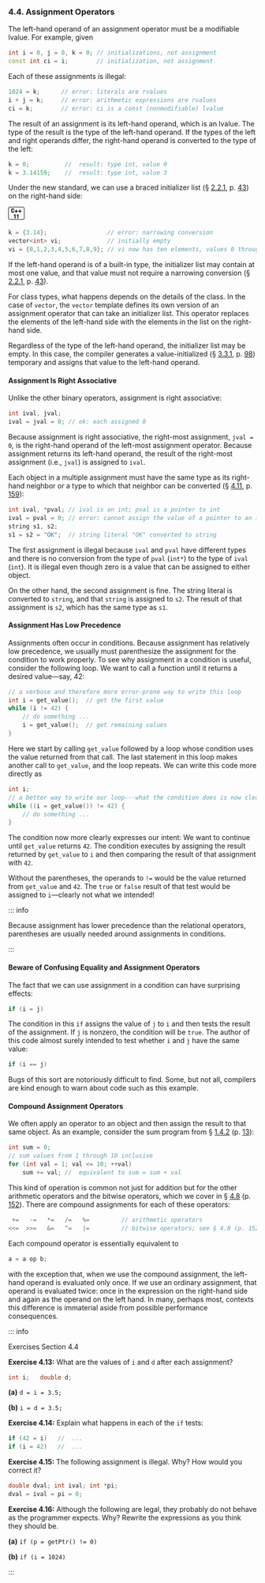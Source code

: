 <h3 id="filepos1066463">4.4. Assignment Operators</h3>
<p>The left-hand operand of an assignment operator must be a modifiable lvalue. For example, given</p>

```c++
int i = 0, j = 0, k = 0; // initializations, not assignment
const int ci = i;        // initialization, not assignment
```

<p><a id="filepos1067326"></a>Each of these assignments is illegal:</p>

```c++
1024 = k;      // error: literals are rvalues
i + j = k;     // error: arithmetic expressions are rvalues
ci = k;        // error: ci is a const (nonmodifiable) lvalue
```

<p>The result of an assignment is its left-hand operand, which is an lvalue. The type of the result is the type of the left-hand operand. If the types of the left and right operands differ, the right-hand operand is converted to the type of the left:</p>

```c++
k = 0;          //  result: type int, value 0
k = 3.14159;    //  result: type int, value 3
```

<p>Under the new standard, we can use a braced initializer list (§ <a href="022-2.2._variables.html#filepos350704">2.2.1</a>, p. <a href="022-2.2._variables.html#filepos350704">43</a>) on the right-hand side:</p>
<a id="filepos1069824"></a><img alt="Image" src="/images/00008.jpg"/>

```c++
k = {3.14};                 // error: narrowing conversion
vector<int> vi;             // initially empty
vi = {0,1,2,3,4,5,6,7,8,9}; // vi now has ten elements, values 0 through 9
```

<p>If the left-hand operand is of a built-in type, the initializer list may contain at most one value, and that value must not require a narrowing conversion (§ <a href="022-2.2._variables.html#filepos350704">2.2.1</a>, p. <a href="022-2.2._variables.html#filepos350704">43</a>).</p>
<p>For class types, what happens depends on the details of the class. In the case of <code>vector</code>, the <code>vector</code> template defines its own version of an assignment operator that can take an initializer list. This operator replaces the elements of the left-hand side with the elements in the list on the right-hand side.</p>
<p>Regardless of the type of the left-hand operand, the initializer list may be empty. In this case, the compiler generates a value-initialized (§ <a href="032-3.3._library_vector_type.html#filepos744172">3.3.1</a>, p. <a href="032-3.3._library_vector_type.html#filepos744172">98</a>) temporary and assigns that value to the left-hand operand.</p>
<h4>Assignment Is Right Associative</h4>
<p>Unlike the other binary operators, assignment is right associative:</p>

```c++
int ival, jval;
ival = jval = 0; // ok: each assigned 0
```

<p>Because assignment is right associative, the right-most assignment, <code>jval = 0</code>, is the right-hand operand of the left-most assignment operator. Because assignment returns its left-hand operand, the result of the right-most assignment (i.e., <code>jval</code>) is assigned to <code>ival</code>.</p>
<p>Each object in a multiple assignment must have the same type as its right-hand neighbor or a type to which that neighbor can be converted (§ <a href="049-4.11._type_conversions.html#filepos1157818">4.11</a>, p. <a href="049-4.11._type_conversions.html#filepos1157818">159</a>):</p>

```c++
int ival, *pval; // ival is an int; pval is a pointer to int
ival = pval = 0; // error: cannot assign the value of a pointer to an int
string s1, s2;
s1 = s2 = "OK";  // string literal "OK" converted to string
```

<p>The first assignment is illegal because <code>ival</code> and <code>pval</code> have different types and there is no conversion from the type of <code>pval</code> (<code>int*</code>) to the type of <code>ival</code> (<code>int</code>). It is illegal even though zero is a value that can be assigned to either object.</p>
<p><a id="filepos1075562"></a>On the other hand, the second assignment is fine. The string literal is converted to <code>string</code>, and that <code>string</code> is assigned to <code>s2</code>. The result of that assignment is <code>s2</code>, which has the same type as <code>s1</code>.</p>
<h4>Assignment Has Low Precedence</h4>
<p>Assignments often occur in conditions. Because assignment has relatively low precedence, we usually must parenthesize the assignment for the condition to work properly. To see why assignment in a condition is useful, consider the following loop. We want to call a function until it returns a desired value—say, 42:</p>

```c++
// a verbose and therefore more error-prone way to write this loop
int i = get_value();  // get the first value
while (i != 42) {
    // do something ...
    i = get_value();  // get remaining values
}
```

<p>Here we start by calling <code>get_value</code> followed by a loop whose condition uses the value returned from that call. The last statement in this loop makes another call to <code>get_value</code>, and the loop repeats. We can write this code more directly as</p>

```c++
int i;
// a better way to write our loop---what the condition does is now clearer
while ((i = get_value()) != 42) {
    // do something ...
}
```

<p>The condition now more clearly expresses our intent: We want to continue until <code>get_value</code> returns <code>42</code>. The condition executes by assigning the result returned by <code>get_value</code> to <code>i</code> and then comparing the result of that assignment with <code>42</code>.</p>
<p>Without the parentheses, the operands to <code>!=</code> would be the value returned from <code>get_value</code> and <code>42</code>. The <code>true</code> or <code>false</code> result of that test would be assigned to <code>i</code>—clearly not what we intended!</p>

::: info
<p>Because assignment has lower precedence than the relational operators, parentheses are usually needed around assignments in conditions.</p>
:::

<h4>Beware of Confusing Equality and Assignment Operators</h4>
<p>The fact that we can use assignment in a condition can have surprising effects:</p>

```c++
if (i = j)
```

<p>The condition in this <code>if</code> assigns the value of <code>j</code> to <code>i</code> and then tests the result of the assignment. If <code>j</code> is nonzero, the condition will be <code>true</code>. The author of this code almost surely intended to test whether <code>i</code> and <code>j</code> have the same value:</p>

```c++
if (i == j)
```

<p>Bugs of this sort are notoriously difficult to find. Some, but not all, compilers are kind enough to warn about code such as this example.</p>
<h4><a id="filepos1081662"></a>Compound Assignment Operators</h4>
<p>We often apply an operator to an object and then assign the result to that same object. As an example, consider the sum program from § <a href="014-1.4._flow_of_control.html#filepos180866">1.4.2</a> (p. <a href="014-1.4._flow_of_control.html#filepos180866">13</a>):</p>

```c++
int sum = 0;
// sum values from 1 through 10 inclusive
for (int val = 1; val <= 10; ++val)
    sum += val; //  equivalent to sum = sum + val
```

<p>This kind of operation is common not just for addition but for the other arithmetic operators and the bitwise operators, which we cover in § <a href="046-4.8._the_bitwise_operators.html#filepos1120642">4.8</a> (p. <a href="046-4.8._the_bitwise_operators.html#filepos1120642">152</a>). There are compound assignments for each of these operators:</p>

```c++
 +=   -=   *=   /=   %=         // arithmetic operators
<<=  >>=   &=   ^=   |=         // bitwise operators; see § 4.8 (p. 152)
```

<p>Each compound operator is essentially equivalent to</p>

```c++
a = a op b;
```

<p>with the exception that, when we use the compound assignment, the left-hand operand is evaluated only once. If we use an ordinary assignment, that operand is evaluated twice: once in the expression on the right-hand side and again as the operand on the left hand. In many, perhaps most, contexts this difference is immaterial aside from possible performance consequences.</p>

::: info
<p>Exercises Section 4.4</p>
<p><strong>Exercise 4.13:</strong> What are the values of <code>i</code> and <code>d</code> after each assignment?</p>

```c++
int i;   double d;
```

<p><strong>(a)</strong>
<code>d = i = 3.5;</code></p>
<p><strong>(b)</strong>
<code>i = d = 3.5;</code></p>
<p><strong>Exercise 4.14:</strong> Explain what happens in each of the <code>if</code> tests:</p>

```c++
if (42 = i)   //  ...
if (i = 42)   //  ...
```

<p><strong>Exercise 4.15:</strong> The following assignment is illegal. Why? How would you correct it?</p>

```c++
double dval; int ival; int *pi;
dval = ival = pi = 0;
```

<p><strong>Exercise 4.16:</strong> Although the following are legal, they probably do not behave as the programmer expects. Why? Rewrite the expressions as you think they should be.</p>
<p><strong>(a)</strong>
<code>if (p = getPtr() != 0)</code></p>
<p><strong>(b)</strong>
<code>if (i = 1024)</code></p>
:::
